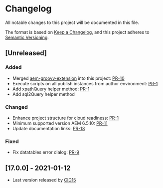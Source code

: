 # Changelog

All notable changes to this project will be documented in this file.

The format is based on [Keep a Changelog](https://keepachangelog.com/en/1.0.0/),
and this project adheres to [Semantic Versioning](https://semver.org/spec/v2.0.0.html).

## [Unreleased]

### Added

- Merged [aem-groovy-extension](https://github.com/icfnext/aem-groovy-extension) into this project: [PR-10](https://github.com/orbinson/aem-groovy-console/pull/10)
- Execute scripts on all publish instances from author environment: [PR-1](https://github.com/orbinson/aem-groovy-console/pull/1)
- Add xpathQuery helper method: [PR-1](https://github.com/orbinson/aem-groovy-console/pull/1)
- Add sql2Query helper method

### Changed

- Enhance project structure for cloud readiness: [PR-1](https://github.com/orbinson/aem-groovy-console/pull/1)
- Minimum supported version AEM 6.5.10: [PR-11](https://github.com/orbinson/aem-groovy-console/pull/11)
- Update documentation links: [PR-18](https://github.com/orbinson/aem-groovy-console/pull/18)

### Fixed

- Fix datatables error dialog: [PR-9](https://github.com/orbinson/aem-groovy-console/pull/9)

## [17.0.0] - 2021-01-12

- Last version released by [CID15](https://github.com/CID15/aem-groovy-console)
